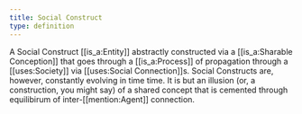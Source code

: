 ```yaml
---
title: Social Construct
type: definition
---
```


A Social Construct [[is_a:Entity]] abstractly constructed via a [[is_a:Sharable Conception]] that goes through a [[is_a:Process]] of propagation through a [[uses:Society]] via [[uses:Social Connection]]s. Social Constructs are, however, constantly evolving in time time. It is but an illusion (or, a construction, you might say) of a shared concept that is cemented through equilibirum of inter-[[mention:Agent]] connection.